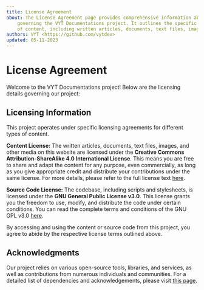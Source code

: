 ```yaml
---
title: License Agreement
about: The License Agreement page provides comprehensive information about the licensing agreements
	governing the VYT Documentations project. It outlines the specific licenses for different types
	of content, including written articles, documents, text files, images, scripts, and stylesheets.
authors: VYT <https://github.com/vytdev>
updated: 05-11-2023
---
```


# License Agreement

Welcome to the VYT Documentations project! Below are the licensing details governing our project:

## Licensing Information

This project operates under specific licensing agreements for different types of content.

**Content License:**
The written articles, documents, text files, images, and other media on this website are licensed
under the **Creative Commons Attribution-ShareAlike 4.0 International License**. This means you are
free to share and adapt the content for any purpose, even commercially, as long as you give appropriate
credit and distribute your contributions under the same license. For more details, please refer to
the full license text [here](http://creativecommons.org/licenses/by-sa/4.0/).

**Source Code License:**
The codebase, including scripts and stylesheets, is licensed under the **GNU General Public License v3.0**.
This license grants you the freedom to use, modify, and distribute the code under certain conditions.
You can read the complete terms and conditions of the GNU GPL v3.0 [here](http://www.gnu.org/licenses/gpl-3.0.html).

By accessing and using the content or source code from this project, you agree to abide by the
respective license terms outlined above.

## Acknowledgments

Our project relies on various open-source tools, libraries, and services, as well as contributions
from numerous individuals and communities. For a detailed list of dependencies and acknowledgements,
please visit [this page](credits.md).

